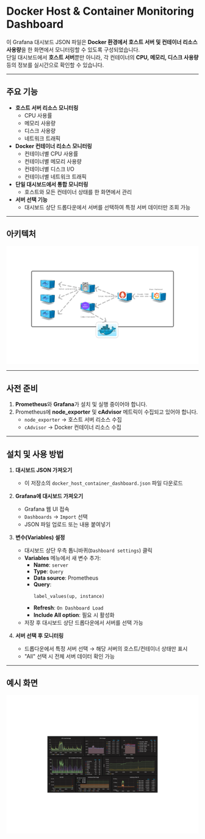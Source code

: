 # Docker Host & Container Monitoring Dashboard

이 Grafana 대시보드 JSON 파일은 **Docker 환경에서 호스트 서버 및 컨테이너 리소스 사용량**을 한 화면에서 모니터링할 수 있도록 구성되었습니다.  
단일 대시보드에서 **호스트 서버**뿐만 아니라, 각 컨테이너의 **CPU, 메모리, 디스크 사용량**등의 정보를 실시간으로 확인할 수 있습니다.

---

## 주요 기능

- **호스트 서버 리소스 모니터링**
  - CPU 사용률
  - 메모리 사용량
  - 디스크 사용량
  - 네트워크 트래픽
- **Docker 컨테이너 리소스 모니터링**
  - 컨테이너별 CPU 사용률
  - 컨테이너별 메모리 사용량
  - 컨테이너별 디스크 I/O
  - 컨테이너별 네트워크 트래픽
- **단일 대시보드에서 통합 모니터링**
  - 호스트와 모든 컨테이너 상태를 한 화면에서 관리
- **서버 선택 기능**
  - 대시보드 상단 드롭다운에서 서버를 선택하여 특정 서버 데이터만 조회 가능

---

## 아키텍처
![대시보드 예시](https://github.com/Lib0823/Grafana_Docker-dashboard/blob/main/architecture.png)

---

## 사전 준비

1. **Prometheus**와 **Grafana**가 설치 및 실행 중이어야 합니다.
2. Prometheus에 **node_exporter** 및 **cAdvisor** 메트릭이 수집되고 있어야 합니다.
   - `node_exporter` → 호스트 서버 리소스 수집
   - `cAdvisor` → Docker 컨테이너 리소스 수집

---

## 설치 및 사용 방법

1. **대시보드 JSON 가져오기**
   - 이 저장소의 `docker_host_container_dashboard.json` 파일 다운로드

2. **Grafana에 대시보드 가져오기**
   - Grafana 웹 UI 접속
   - `Dashboards` → `Import` 선택
   - JSON 파일 업로드 또는 내용 붙여넣기

3. **변수(Variables) 설정**
   - 대시보드 상단 우측 톱니바퀴(`Dashboard settings`) 클릭
   - **Variables** 메뉴에서 새 변수 추가:
     - **Name**: `server`
     - **Type**: `Query`
     - **Data source**: Prometheus
     - **Query**:
       ```promql
       label_values(up, instance)
       ```
     - **Refresh**: `On Dashboard Load`
     - **Include All option**: 필요 시 활성화
   - 저장 후 대시보드 상단 드롭다운에서 서버를 선택 가능

4. **서버 선택 후 모니터링**
   - 드롭다운에서 특정 서버 선택 → 해당 서버의 호스트/컨테이너 상태만 표시
   - "All" 선택 시 전체 서버 데이터 확인 가능

---

## 예시 화면

![대시보드 예시](https://github.com/Lib0823/Grafana_Docker-dashboard/blob/main/example.png)

